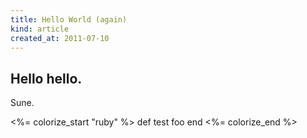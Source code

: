 ```yaml
---
title: Hello World (again)
kind: article
created_at: 2011-07-10
---
```


Hello hello.
-------------

Sune.

<%= colorize_start "ruby" %>
def test
    foo
end
<%= colorize_end %>